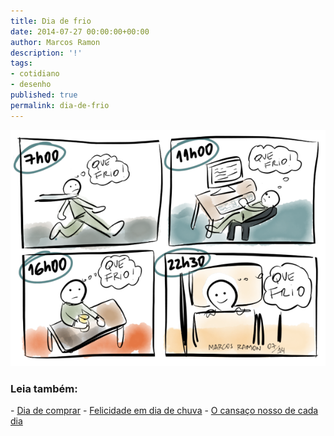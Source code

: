 ```yaml
---
title: Dia de frio
date: 2014-07-27 00:00:00+00:00
author: Marcos Ramon
description: '!'
tags:
- cotidiano
- desenho
published: true
permalink: dia-de-frio
---
```

<img src="/assets/img/diadefrio.png">



<h3>Leia também:</h3>
- <a href="/dia-de-comprar">Dia de comprar</a>
- <a href="/felicidade-em-dia-de-chuva">Felicidade em dia de chuva</a>
- <a href="/o-cansaco-nosso-de-cada-dia">O cansaço nosso de cada dia</a>
